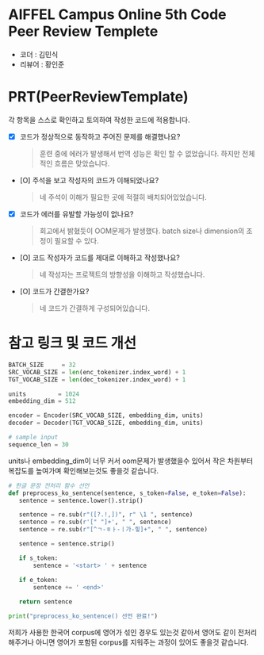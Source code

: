 # AIFFEL Campus Online 5th Code Peer Review Templete
- 코더 : 김민식
- 리뷰어 : 황인준


# PRT(PeerReviewTemplate) 
각 항목을 스스로 확인하고 토의하여 작성한 코드에 적용합니다.

- [x] 코드가 정상적으로 동작하고 주어진 문제를 해결했나요?
  > 훈련 중에 에러가 발생해서 번역 성능은 확인 할 수 없었습니다. 하지만 전체적인 흐름은 맞았습니다.
- [O] 주석을 보고 작성자의 코드가 이해되었나요?
  > 네 주석이 이해가 필요한 곳에 적절히 배치되어있었습니다.
- [x] 코드가 에러를 유발할 가능성이 없나요?
  > 회고에서 밝혔듯이 OOM문제가 발생했다. batch size나 dimension의 조정이 필요할 수 있다.
- [O] 코드 작성자가 코드를 제대로 이해하고 작성했나요?
  > 네 작성자는 프로젝트의 방향성을 이해하고 작성했습니다.
- [O] 코드가 간결한가요?
  > 네 코드가 간결하게 구성되어있습니다.
  


# 참고 링크 및 코드 개선
 ```python
BATCH_SIZE     = 32
SRC_VOCAB_SIZE = len(enc_tokenizer.index_word) + 1
TGT_VOCAB_SIZE = len(dec_tokenizer.index_word) + 1

units         = 1024
embedding_dim = 512

encoder = Encoder(SRC_VOCAB_SIZE, embedding_dim, units)
decoder = Decoder(TGT_VOCAB_SIZE, embedding_dim, units)

# sample input
sequence_len = 30
```
units나 embedding_dim이 너무 커서 oom문제가 발생했을수 있어서 작은 차원부터 복잡도를 높여가며 확인해보는것도 좋을것 같습니다.

 ```python
# 한글 문장 전처리 함수 선언
def preprocess_ko_sentence(sentence, s_token=False, e_token=False):
    sentence = sentence.lower().strip()

    sentence = re.sub(r"([?.!,])", r" \1 ", sentence)
    sentence = re.sub(r'[" "]+', " ", sentence)
    sentence = re.sub(r"[^ㄱ-ㅎㅏ-ㅣ가-힣]+", " ", sentence)

    sentence = sentence.strip()

    if s_token:
        sentence = '<start> ' + sentence

    if e_token:
        sentence += ' <end>'
    
    return sentence

print("preprocess_ko_sentence() 선언 완료!")
```
저희가 사용한 한국어 corpus에 영어가 섞인 경우도 있는것 같아서 영어도 같이 전처리해주거나 아니면 영어가 포함된 corpus를 지워주는 과정이 있어도 좋을것 같습니다.
